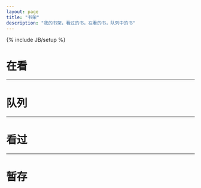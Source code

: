 ```yaml
---
layout: page
title: "书架"
description: "我的书架，看过的书，在看的书，队列中的书"
---
```

{% include JB/setup %}

# 在看


---

# 队列


---

# 看过


---

# 暂存

